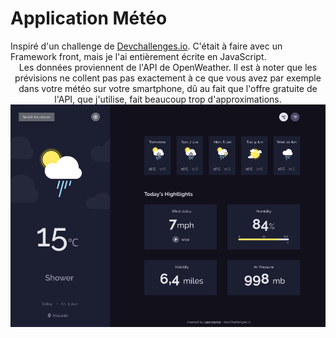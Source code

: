 
<h1 >Application Météo</h1>

<div >
   Inspiré d'un challenge de <a href="http://devchallenges.io" target="_blank">Devchallenges.io</a>. C'était à faire
    avec un Framework front, mais je l'ai entièrement écrite en JavaScript.
</div>
<div align ="center" margin-top="16px" margin-bottom = "16px">
  Les données proviennent de l'API de <a src ="https://openweathermap.org">OpenWeather</a>. Il est à noter que les prévisions ne collent pas 
   pas exactement à ce que vous avez par exemple dans votre météo sur votre smartphone, dû au fait que l'offre gratuite de l'API,
    que j'utilise, fait beaucoup trop d'approximations.</a>  
</div>

<div>
  <a href = "https://yousoumar.github.io/js-weather-app/"><img src = "images/screenshot.png"></img></a>
  
</div>
